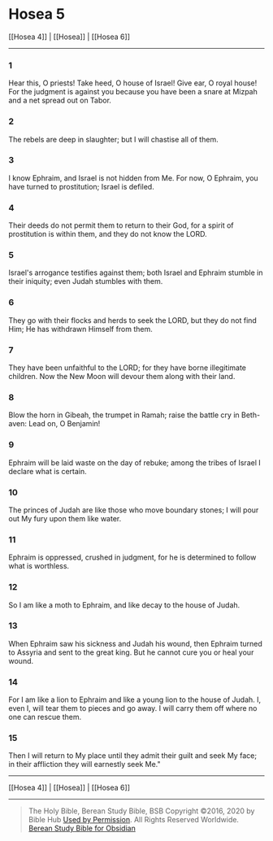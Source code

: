 # Hosea 5

[[Hosea 4]] | [[Hosea]] | [[Hosea 6]]

---

### 1
Hear this, O priests! Take heed, O house of Israel! Give ear, O royal house! For the judgment is against you because you have been a snare at Mizpah and a net spread out on Tabor.

### 2
The rebels are deep in slaughter; but I will chastise all of them.

### 3
I know Ephraim, and Israel is not hidden from Me. For now, O Ephraim, you have turned to prostitution; Israel is defiled.

### 4
Their deeds do not permit them to return to their God, for a spirit of prostitution is within them, and they do not know the LORD.

### 5
Israel's arrogance testifies against them; both Israel and Ephraim stumble in their iniquity; even Judah stumbles with them.

### 6
They go with their flocks and herds to seek the LORD, but they do not find Him; He has withdrawn Himself from them.

### 7
They have been unfaithful to the LORD; for they have borne illegitimate children. Now the New Moon will devour them along with their land.

### 8
Blow the horn in Gibeah, the trumpet in Ramah; raise the battle cry in Beth-aven: Lead on, O Benjamin!

### 9
Ephraim will be laid waste on the day of rebuke; among the tribes of Israel I declare what is certain.

### 10
The princes of Judah are like those who move boundary stones; I will pour out My fury upon them like water.

### 11
Ephraim is oppressed, crushed in judgment, for he is determined to follow what is worthless.

### 12
So I am like a moth to Ephraim, and like decay to the house of Judah.

### 13
When Ephraim saw his sickness and Judah his wound, then Ephraim turned to Assyria and sent to the great king. But he cannot cure you or heal your wound.

### 14
For I am like a lion to Ephraim and like a young lion to the house of Judah. I, even I, will tear them to pieces and go away. I will carry them off where no one can rescue them.

### 15
Then I will return to My place until they admit their guilt and seek My face; in their affliction they will earnestly seek Me."

---

[[Hosea 4]] | [[Hosea]] | [[Hosea 6]]

---

> The Holy Bible, Berean Study Bible, BSB
> Copyright &copy;2016, 2020 by Bible Hub
> [Used by Permission](https://berean.bible/terms.htm). All Rights Reserved Worldwide.
> [Berean Study Bible for Obsidian](https://github.com/gapmiss/berean-study-bible-for-obsidian)</small>

